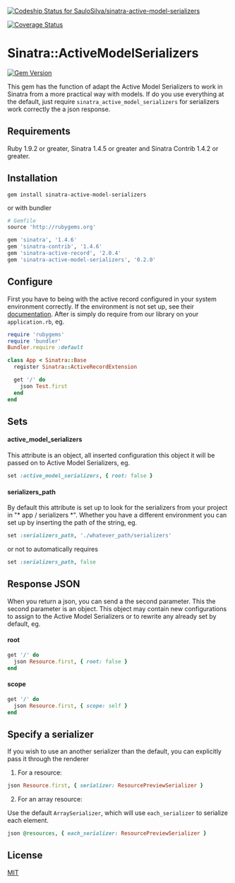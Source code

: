 [ ![Codeship Status for SauloSilva/sinatra-active-model-serializers](https://codeship.com/projects/0be149a0-8d56-0132-3f2c-5691319bff63/status?branch=master)](https://codeship.com/projects/60665)

[![Coverage Status](https://coveralls.io/repos/SauloSilva/sinatra-active-model-serializers/badge.svg?branch=adding_each_serializer&service=github)](https://coveralls.io/github/SauloSilva/sinatra-active-model-serializers?branch=adding_each_serializer)

# Sinatra::ActiveModelSerializers

[![Gem Version](https://badge.fury.io/rb/sinatra-active-model-serializers.png)](http://badge.fury.io/rb/sinatra-active-model-serializers)

This gem has the function of adapt the Active Model Serializers to work in Sinatra from a more practical way with models.
If do you use everything at the default, just  require `sinatra_active_model_serializers` for serializers work correctly the a json response.

## Requirements

Ruby 1.9.2 or greater, Sinatra 1.4.5 or greater and Sinatra Contrib 1.4.2 or greater.

## Installation

`gem install sinatra-active-model-serializers`

or with bundler

```ruby
# Gemfile
source 'http://rubygems.org'

gem 'sinatra', '1.4.6'
gem 'sinatra-contrib', '1.4.6'
gem 'sinatra-active-record', '2.0.4'
gem 'sinatra-active-model-serializers', '0.2.0'
```

## Configure

First you have to being with the active record configured in your system environment correctly. If the environment is not set up, see their [documentation](https://github.com/janko-m/sinatra-activerecord#sinatra-activerecord-extension).
After is simply do require from our library on your `application.rb`, eg.

```ruby
require 'rubygems'
require 'bundler'
Bundler.require :default

class App < Sinatra::Base
  register Sinatra::ActiveRecordExtension

  get '/' do
    json Test.first
  end
end
```

## Sets

#### active_model_serializers

This attribute is an object, all inserted configuration this object it will be passed on to Active Model Serializers, eg.

```ruby
set :active_model_serializers, { root: false }
```

#### serializers_path

By default this attribute is set up to look for the serializers from your project in "* app / serializers *". Whether you have a different environment you can set up by inserting the path of the string, eg.

```ruby
set :serializers_path, './whatever_path/serializers'
```

or not to automatically requires

```ruby
set :serializers_path, false
```

## Response JSON

When you return a json, you can send a the second parameter.
This the second parameter is an object. This object may contain new configurations to assign to the Active Model Serializers or to rewrite any already set by default, eg.

#### root

```ruby
get '/' do
  json Resource.first, { root: false }
end
```

#### scope

```ruby
get '/' do
  json Resource.first, { scope: self }
end
```

## Specify a serializer

If you wish to use an another serializer than the default, you can explicitly pass it through the renderer

1. For a resource:

```ruby
json Resource.first, { serializer: ResourcePreviewSerializer }
```

2. For an array resource:

Use the default `ArraySerializer`, which will use `each_serializer` to
serialize each element.

```ruby
json @resources, { each_serializer: ResourcePreviewSerializer }
```

## License

[MIT](https://github.com/SauloSilva/sinatra-active-model-serializers/blob/master/LICENSE)
